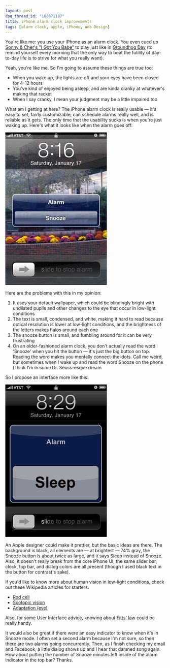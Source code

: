 ```yaml
---
layout: post
dsq_thread_id: "108871107" 
title: iPhone alarm clock improvements 
tags: [alarm clock, apple, iPhone, Web Design]
--- 
```


You're like me: you use your iPhone as an alarm clock. You even cued up [Sonny & Cher's "I Got You Babe"](http://itunes.apple.com/WebObjects/MZStore.woa/wa/viewAlbum?i=855403&id=855409&s=143441) to play just like in [Groundhog Day](http://www.youtube.com/watch?v=eZbtAFq7dP8) (to remind yourself every morning that the only way to beat the futility of day-to-day life is to strive for what you really want).

Yeah, you're like me. So I'm going to assume these things are true too: 

  * When you wake up, the lights are off and your eyes have been closed for 4-12 hours
  * You've kind of enjoyed being asleep, and are kinda cranky at whatever's making that racket
  * When I say cranky, I mean your judgment may be a little impaired too

What am I getting at here? The iPhone alarm clock is really usable — it's easy to set, fairly customizable, can schedule alarms really well, and is reliable as it gets. The only time that the usability sucks is when you're just waking up. Here's what it looks like when the alarm goes off:

![Alarm screencap](/images/default_alarm.png)

Here are the problems with this in my opinion:

  1. It uses your default wallpaper, which could be blindingly bright with undilated pupils and other changes to the eye that occur in low-light conditions
  2. The text is small, condensed, and white, making it hard to read because optical resolution is lower at low-light conditions, and the brightness of the letters makes halos around each one
  3. The snooze button is small, and fumbling around for it can be very frustrating
  4. On an older-fashioned alarm clock, you don't actually read the word 'Snooze' when you hit the button — it's just the big button on top. Reading the word makes you mentally connect-the-dots. Call me weird, but sometimes when I wake up and read the word Snooze on the phone I think I'm in some Dr. Seuss-esque dream

So I propose an interface more like this:

![Alarm mockup](/images/alarming.jpg)

An Apple designer could make it prettier, but the basic ideas are there. The background is black, all elements are — at brightest — 74% gray, the Snooze button is about twice as large, and it says Sleep instead of Snooze. Also, it doesn't really break from the core iPhone UI; the same slider bar, clock, top bar, and dialog colors are all present (though I used black text in the button for contrast's sake).

If you'd like to know more about human vision in low-light conditions, check out these Wikipedia articles for starters:

  * [Rod cell](http://en.wikipedia.org/wiki/Rod_cell)
  * [Scotopic vision](http://en.wikipedia.org/wiki/Scotopic_vision)
  * [Adaptation (eye)](http://en.wikipedia.org/wiki/Adaptation_(eye))

Also, for some User Interface advice, knowing about [Fitts' law](http://en.wikipedia.org/wiki/Fitts%27s_law) could be really handy.

It would also be great if there were an easy indicator to know when it's in Snooze mode. I often set a second alarm because I'm not sure, so then there are two alarms going concurrently. Then, as I finish checking my email and Facebook, a little dialog shows up and I hear that damned song again. How about putting the number of Snooze minutes left inside of the alarm indicator in the top bar? Thanks.